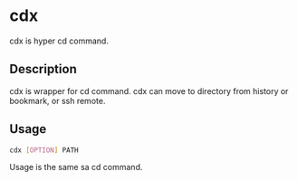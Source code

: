 # __cdx__
cdx is hyper cd command.

## __Description__
cdx is wrapper for cd command. cdx can move to directory from history or bookmark, or ssh remote. 

## __Usage__
```sh
cdx [OPTION] PATH
```

Usage is the same sa cd command.
